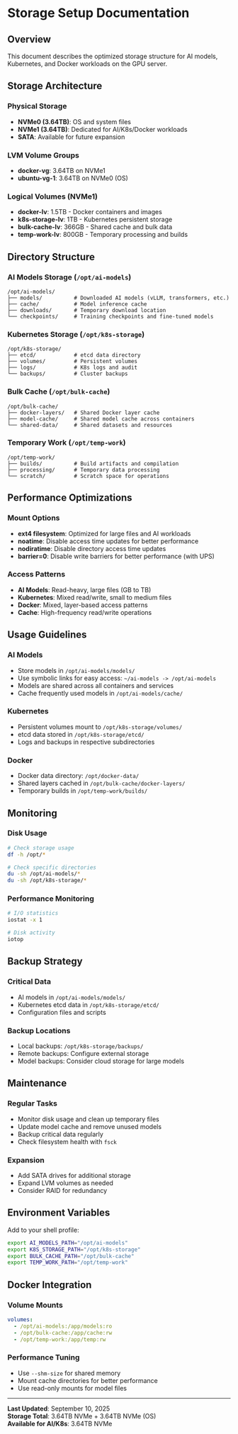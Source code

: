 # Storage Setup Documentation

## Overview
This document describes the optimized storage structure for AI models, Kubernetes, and Docker workloads on the GPU server.

## Storage Architecture

### Physical Storage
- **NVMe0 (3.64TB)**: OS and system files
- **NVMe1 (3.64TB)**: Dedicated for AI/K8s/Docker workloads
- **SATA**: Available for future expansion

### LVM Volume Groups
- **docker-vg**: 3.64TB on NVMe1
- **ubuntu-vg-1**: 3.64TB on NVMe0 (OS)

### Logical Volumes (NVMe1)
- **docker-lv**: 1.5TB - Docker containers and images
- **k8s-storage-lv**: 1TB - Kubernetes persistent storage
- **bulk-cache-lv**: 366GB - Shared cache and bulk data
- **temp-work-lv**: 800GB - Temporary processing and builds

## Directory Structure

### AI Models Storage (`/opt/ai-models`)
```
/opt/ai-models/
├── models/          # Downloaded AI models (vLLM, transformers, etc.)
├── cache/           # Model inference cache
├── downloads/       # Temporary download location
└── checkpoints/     # Training checkpoints and fine-tuned models
```

### Kubernetes Storage (`/opt/k8s-storage`)
```
/opt/k8s-storage/
├── etcd/            # etcd data directory
├── volumes/         # Persistent volumes
├── logs/            # K8s logs and audit
└── backups/         # Cluster backups
```

### Bulk Cache (`/opt/bulk-cache`)
```
/opt/bulk-cache/
├── docker-layers/   # Shared Docker layer cache
├── model-cache/     # Shared model cache across containers
└── shared-data/     # Shared datasets and resources
```

### Temporary Work (`/opt/temp-work`)
```
/opt/temp-work/
├── builds/          # Build artifacts and compilation
├── processing/      # Temporary data processing
└── scratch/         # Scratch space for operations
```

## Performance Optimizations

### Mount Options
- **ext4 filesystem**: Optimized for large files and AI workloads
- **noatime**: Disable access time updates for better performance
- **nodiratime**: Disable directory access time updates
- **barrier=0**: Disable write barriers for better performance (with UPS)

### Access Patterns
- **AI Models**: Read-heavy, large files (GB to TB)
- **Kubernetes**: Mixed read/write, small to medium files
- **Docker**: Mixed, layer-based access patterns
- **Cache**: High-frequency read/write operations

## Usage Guidelines

### AI Models
- Store models in `/opt/ai-models/models/`
- Use symbolic links for easy access: `~/ai-models -> /opt/ai-models`
- Models are shared across all containers and services
- Cache frequently used models in `/opt/ai-models/cache/`

### Kubernetes
- Persistent volumes mount to `/opt/k8s-storage/volumes/`
- etcd data stored in `/opt/k8s-storage/etcd/`
- Logs and backups in respective subdirectories

### Docker
- Docker data directory: `/opt/docker-data/`
- Shared layers cached in `/opt/bulk-cache/docker-layers/`
- Temporary builds in `/opt/temp-work/builds/`

## Monitoring

### Disk Usage
```bash
# Check storage usage
df -h /opt/*

# Check specific directories
du -sh /opt/ai-models/*
du -sh /opt/k8s-storage/*
```

### Performance Monitoring
```bash
# I/O statistics
iostat -x 1

# Disk activity
iotop
```

## Backup Strategy

### Critical Data
- AI models in `/opt/ai-models/models/`
- Kubernetes etcd data in `/opt/k8s-storage/etcd/`
- Configuration files and scripts

### Backup Locations
- Local backups: `/opt/k8s-storage/backups/`
- Remote backups: Configure external storage
- Model backups: Consider cloud storage for large models

## Maintenance

### Regular Tasks
- Monitor disk usage and clean up temporary files
- Update model cache and remove unused models
- Backup critical data regularly
- Check filesystem health with `fsck`

### Expansion
- Add SATA drives for additional storage
- Expand LVM volumes as needed
- Consider RAID for redundancy

## Environment Variables

Add to your shell profile:
```bash
export AI_MODELS_PATH="/opt/ai-models"
export K8S_STORAGE_PATH="/opt/k8s-storage"
export BULK_CACHE_PATH="/opt/bulk-cache"
export TEMP_WORK_PATH="/opt/temp-work"
```

## Docker Integration

### Volume Mounts
```yaml
volumes:
  - /opt/ai-models:/app/models:ro
  - /opt/bulk-cache:/app/cache:rw
  - /opt/temp-work:/app/temp:rw
```

### Performance Tuning
- Use `--shm-size` for shared memory
- Mount cache directories for better performance
- Use read-only mounts for model files

---

**Last Updated**: September 10, 2025  
**Storage Total**: 3.64TB NVMe + 3.64TB NVMe (OS)  
**Available for AI/K8s**: 3.64TB NVMe
